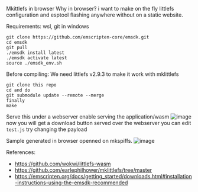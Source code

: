 Mkittlefs in browser
Why in browser? i want to make on the fly littlefs configuration and esptool flashing anywhere without on a static website.

Requirements:
wsl, git in windows
```
git clone https://github.com/emscripten-core/emsdk.git
cd emsdk
git pull
./emsdk install latest
./emsdk activate latest
source ./emsdk_env.sh
```
Before compiling:
We need littlefs v2.9.3 to make it work with mklittlefs
```
git clone this repo
cd and do
git submodule update --remote --merge
finally
make
```
Serve this under a webserver enable serving the application/wasm
![image](https://github.com/user-attachments/assets/6e9c7bc9-af79-4dc2-81a4-32e4b036c752)
now you will get a download button served over the webserver
you can edit `test.js` try changing the payload

Sample generated in browser openned on mkspiffs.
![image](https://github.com/user-attachments/assets/3223e210-52b5-4cc9-9bbf-f8c50c597d82)


References:
* https://github.com/wokwi/littlefs-wasm
* https://github.com/earlephilhower/mklittlefs/tree/master
* https://emscripten.org/docs/getting_started/downloads.html#installation-instructions-using-the-emsdk-recommended


